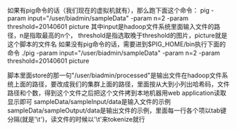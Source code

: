 如果有pig命令的话（我们现在的虚拟机就有），那么跑下面这个命令：
pig -param input="/user/biadmin/sampleData" -param n=2 -param threshold=20140601 picture
其中input是hadoop文件系统里面输入文件的路径，n是指取最高的n个， threshold是指选取晚于threshold的图片，picture就是这个脚本的文件名
如果没有pig命令的话，需要进到$PIG_HOME/bin执行下面的命令
./pig -param input="/user/biadmin/sampleData" -param n=2 -param threshold=20140601 picture

脚本里面store的那一句"/user/biadmin/processed"是输出文件在hadoop文件系统上面的路径，要改成我们的集群上面的路径，里面按从大到小列出哈希码，文件路径和个数，得到这个文件之后把这个文件拷到本地机器用web application读取显示即可
sampleData/sampleInput/data是输入文件的示例
sampleData/sampleOutput/data是输出文件的示例，里面每一行各个项以tab键分隔(就是'\t')，读文件的时候以'\t'来tokenize就行